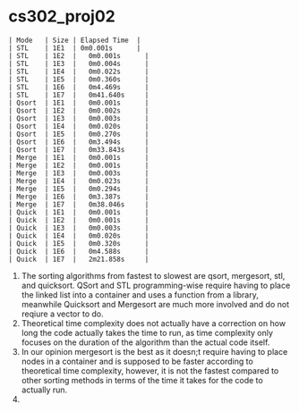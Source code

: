 # cs302_proj02
```
| Mode   | Size | Elapsed Time  |
| STL    | 1E1  | 0m0.001s      |
| STL    | 1E2  |	0m0.001s      |
| STL    | 1E3  |	0m0.004s      |
| STL    | 1E4  |	0m0.022s      |
| STL    | 1E5  |	0m0.360s      |
| STL    | 1E6  |	0m4.469s      |
| STL    | 1E7  |	0m41.640s     |
| Qsort  | 1E1  |	0m0.001s      |
| Qsort  | 1E2  |	0m0.002s      |
| Qsort  | 1E3  |	0m0.003s      |
| Qsort  | 1E4  |	0m0.020s      |
| Qsort  | 1E5  |	0m0.270s      |
| Qsort  | 1E6  |	0m3.494s      |
| Qsort  | 1E7  |	0m33.843s     |
| Merge  | 1E1  |	0m0.001s      |
| Merge  | 1E2  |	0m0.001s      |
| Merge  | 1E3  |	0m0.003s      |
| Merge  | 1E4  |	0m0.023s      |
| Merge  | 1E5  |	0m0.294s      |
| Merge  | 1E6  |	0m3.387s      |
| Merge  | 1E7  |	0m38.046s     |
| Quick  | 1E1  |	0m0.001s      |
| Quick  | 1E2  |	0m0.001s      |
| Quick  | 1E3  |	0m0.003s      |
| Quick  | 1E4  |	0m0.020s      |
| Quick  | 1E5  |	0m0.320s      |
| Quick  | 1E6  |	0m4.588s      |
| Quick  | 1E7  |	2m21.858s     |
```

1) The sorting algorithms from fastest to slowest are qsort, mergesort, stl, and quicksort. QSort and STL programming-wise require having to place the linked list into a container and uses a function from a library, meanwhile Quicksort and Mergesort are much more involved and do not reqiure a vector to do. 
2) Theoretical time complexity does not actually have a correction on how long the code actually takes the time to run, as time complexity only focuses on the duration of the algorithm than the actual code itself.
3) In our opinion mergesort is the best as it doesn;t require having to place nodes in a container and is supposed to be faster according to theoretical time complexity, however, it is not the fastest compared to other sorting methods in terms of the time it takes for the code to actually run.
4) 
